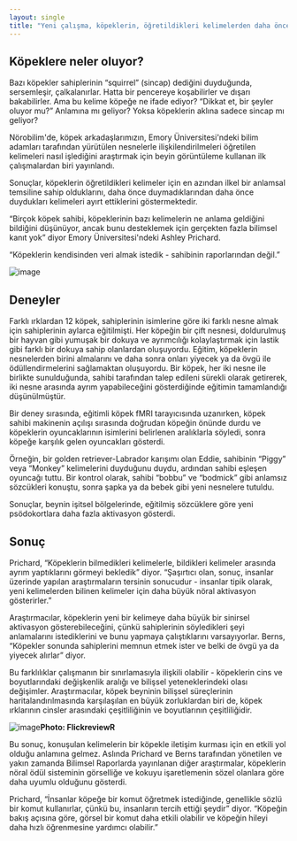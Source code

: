 ```yaml
---
layout: single
title: "Yeni çalışma, köpeklerin, öğretildikleri kelimelerden daha önce duydukları sözcükleri ayırt etmedikleri, yalnızca kelimelerin anlamlarının temel bir sinirsel temsiline sahip olduklarını göstermektedir."
---
```


Köpeklere neler oluyor?
-
Bazı köpekler sahiplerinin “squirrel” (sincap) dediğini duyduğunda, sersemleşir, çalkalanırlar. Hatta bir pencereye koşabilirler ve dışarı bakabilirler. Ama bu kelime köpeğe ne ifade ediyor? “Dikkat et, bir şeyler oluyor mu?” Anlamına mı geliyor? Yoksa köpeklerin aklına sadece sincap mı geliyor?

Nörobilim'de, köpek arkadaşlarımızın, Emory Üniversitesi'ndeki bilim adamları tarafından yürütülen nesnelerle ilişkilendirilmeleri öğretilen kelimeleri nasıl işlediğini araştırmak için beyin görüntüleme kullanan ilk çalışmalardan biri yayınlandı. 

Sonuçlar, köpeklerin öğretildikleri kelimeler için en azından ilkel bir anlamsal temsiline sahip olduklarını, daha önce duymadıklarından daha önce duydukları kelimeleri ayırt ettiklerini göstermektedir.

“Birçok köpek sahibi, köpeklerinin bazı kelimelerin ne anlama geldiğini bildiğini düşünüyor, ancak bunu desteklemek için gerçekten fazla bilimsel kanıt yok” diyor Emory Üniversitesi'ndeki Ashley Prichard.

“Köpeklerin kendisinden veri almak istedik - sahibinin raporlarından değil.”

![image](https://upload.wikimedia.org/wikipedia/commons/a/a2/Flickr_-_ggallice_-_Street_dogs_%281%29.jpg)

Deneyler
-
Farklı ırklardan 12 köpek, sahiplerinin isimlerine göre iki farklı nesne almak için sahiplerinin aylarca eğitilmişti. Her köpeğin bir çift nesnesi, doldurulmuş bir hayvan gibi yumuşak bir dokuya ve ayrımcılığı kolaylaştırmak için lastik gibi farklı bir dokuya sahip olanlardan oluşuyordu. Eğitim, köpeklerin nesnelerden birini almalarını ve daha sonra onları yiyecek ya da övgü ile ödüllendirmelerini sağlamaktan oluşuyordu. Bir köpek, her iki nesne ile birlikte sunulduğunda, sahibi tarafından talep edileni sürekli olarak getirerek, iki nesne arasında ayrım yapabileceğini gösterdiğinde eğitimin tamamlandığı düşünülmüştür.

Bir deney sırasında, eğitimli köpek fMRI tarayıcısında uzanırken, köpek sahibi makinenin açılışı sırasında doğrudan köpeğin önünde durdu ve köpeklerin oyuncaklarının isimlerini belirlenen aralıklarla söyledi, sonra köpeğe karşılık gelen oyuncakları gösterdi.

Örneğin, bir golden retriever-Labrador karışımı olan Eddie, sahibinin “Piggy” veya “Monkey” kelimelerini duyduğunu duydu, ardından sahibi eşleşen oyuncağı tuttu. Bir kontrol olarak, sahibi “bobbu” ve “bodmick” gibi anlamsız sözcükleri konuştu, sonra şapka ya da bebek gibi yeni nesnelere tutuldu.

Sonuçlar, beynin işitsel bölgelerinde, eğitilmiş sözcüklere göre yeni psödokortlara daha fazla aktivasyon gösterdi.

Sonuç
-
Prichard, “Köpeklerin bilmedikleri kelimelerle, bildikleri kelimeler arasında ayrım yaptıklarını görmeyi bekledik” diyor. “Şaşırtıcı olan, sonuç, insanlar üzerinde yapılan araştırmaların tersinin sonucudur - insanlar tipik olarak, yeni kelimelerden bilinen kelimeler için daha büyük nöral aktivasyon gösterirler.”

Araştırmacılar, köpeklerin yeni bir kelimeye daha büyük bir sinirsel aktivasyon gösterebileceğini, çünkü sahiplerinin söyledikleri şeyi anlamalarını istediklerini ve bunu yapmaya çalıştıklarını varsayıyorlar. Berns, “Köpekler sonunda sahiplerini memnun etmek ister ve belki de övgü ya da yiyecek alırlar” diyor.

Bu farklılıklar çalışmanın bir sınırlamasıyla ilişkili olabilir - köpeklerin cins ve boyutlarındaki değişkenlik aralığı ve bilişsel yeteneklerindeki olası değişimler. Araştırmacılar, köpek beyninin bilişsel süreçlerinin haritalandırılmasında karşılaşılan en büyük zorluklardan biri de, köpek ırklarının cinsler arasındaki çeşitliliğinin ve boyutlarının çeşitliliğidir.

![image](https://upload.wikimedia.org/wikipedia/commons/thumb/f/f5/German_Shepherd_Dog_sitting_leash.jpg/398px-German_Shepherd_Dog_sitting_leash.jpg)**Photo: FlickreviewR**

Bu sonuç, konuşulan kelimelerin bir köpekle iletişim kurması için en etkili yol olduğu anlamına gelmez. Aslında Prichard ve Berns tarafından yönetilen ve yakın zamanda Bilimsel Raporlarda yayınlanan diğer araştırmalar, köpeklerin nöral ödül sisteminin görselliğe ve kokuyu işaretlemenin sözel olanlara göre daha uyumlu olduğunu gösterdi.

Prichard, “İnsanlar köpeğe bir komut öğretmek istediğinde, genellikle sözlü bir komut kullanırlar, çünkü bu, insanların tercih ettiği şeydir” diyor. “Köpeğin bakış açısına göre, görsel bir komut daha etkili olabilir ve köpeğin hileyi daha hızlı öğrenmesine yardımcı olabilir.”
